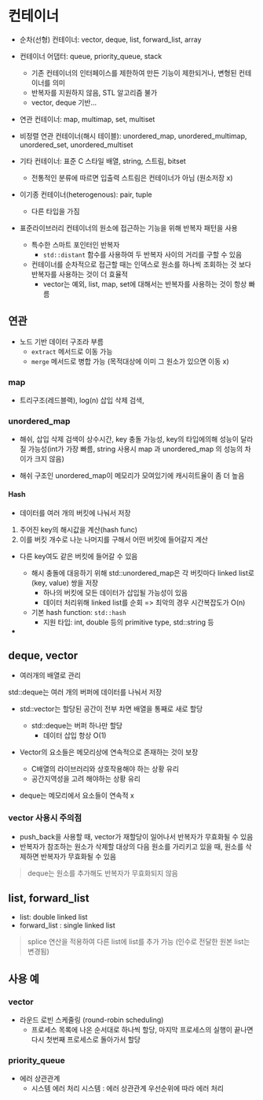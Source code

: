 # 컨테이너

- 순차(선형) 컨테이너: vector, deque, list, forward_list, array
- 컨테이너 어댑터: queue, priority_queue, stack
    - 기존 컨테이너의 인터페이스를 제한하여 만든 기능이 제한되거나, 변형된 컨테이너를 의미
    - 반복자를 지원하지 않음, STL 알고리즘 불가
    - vector, deque 기반... 

- 연관 컨테이너: map, multimap, set, multiset 
- 비정렬 연관 컨테이너(해시 테이블): unordered_map, unordered_multimap, unordered_set, unordered_multiset
- 기타 컨테이너: 표준 C 스타일 배열, string, 스트림, bitset
    - 전통적인 분류에 따르면 입출력 스트림은 컨테이너가 아님 (원소저장 x) 
    
- 이기종 컨테이너(heterogenous): pair, tuple
    - 다른 타입을 가짐


- 표준라이브러리 컨테이너의 원소에 접근하는 기능을 위해 반복자 패턴을 사용
    - 특수한 스마트 포인터인 반복자 
        - `std::distant` 함수를 사용하여 두 반복자 사이의 거리를 구할 수 있음
    - 컨테이너를 순차적으로 접근할 때는 인덱스로 원소를 하나씩 조회하는 것 보다 반복자를 사용하는 것이 더 효율적
        - vector는 예외, list, map, set에 대해서는 반복자를 사용하는 것이 항상 빠름

## 연관

- 노드 기반 데이터 구조라 부름 
    - `extract` 메서드로 이동 가능 
    - `merge` 메서드로 병합 가능 (목적대상에 이미 그 원소가 있으면 이동 x)

### map

- 트리구조(레드블랙), log(n) 삽입 삭제 검색,

### unordered_map


- 해쉬, 삽입 삭제 검색이 상수시간, key 충돌 가능성, key의 타입에의해 성능이 달라질 가능성(int가 가장 빠름, string 사용시 map 과 unordered_map 의 성능의 차이가 크지 않음)

- 해쉬 구조인 unordered_map이 메모리가 모여있기에 캐시히트율이 좀 더 높음 

#### Hash

- 데이터를 여러 개의 버킷에 나눠서 저장
1. 주어진 key의 해시값을 계산(hash func)
2. 이를 버킷 개수로 나눈 나머지를 구해서 어떤 버킷에 들어갈지 계산

- 다른 key여도 같은 버킷에 들어갈 수 있음
    -  해시 충돌에 대응하기 위해 std::unordered_map은 각 버킷마다 linked list로 (key, value) 쌍을 저장
        -  하나의 버킷에 모든 데이터가 삽입될 가능성이 있음
        -  데이터 처리위해 linked list를 순회 => 최악의 경우 시간복잡도가 O(n)
    - 기본 hash function: `std::hash`
        -  지원 타입: int, double 등의 primitive type, std::string 등
 
 

- 

## deque, vector

- 여러개의 배열로 관리

std::deque는 여러 개의 버퍼에 데이터를 나눠서 저장

-  std::vector는 할당된 공간이 전부 차면 배열을 통째로 새로 할당
    - std::deque는 버퍼 하나만 할당
        - 데이터 삽입 항상 O(1)

- Vector의 요소들은 메모리상에 연속적으로 존재하는 것이 보장
    - C배열의 라이브러리와 상호작용해야 하는 상황 유리
    - 공간지역성을 고려 해야하는 상황 유리
- deque는 메모리에서 요소들이 연속적 x 

### vector 사용시 주의점 

- push_back을 사용할 때, vector가 재할당이 일어나서 반복자가 무효화될 수 있음
- 반복자가 참조하는 원소가 삭제할 대상의 다음 원소를 가리키고 있을 때, 원소를 삭제하면 반복자가 무효화될 수 있음

> deque는 원소를 추가해도 반복자가 무효화되지 않음

## list, forward_list 

- list: double linked list 
- forward_list : single linked list

> splice 연산을 적용하여 다른 list에 list를 추가 가능 (인수로 전달한 원본 list는 변경됨)

## 사용 예

### vector 

- 라운드 로빈 스케줄링 (round-robin scheduling)
    - 프로세스 목록에 나온 순서대로 하나씩 할당, 마지막 프로세스의 실행이 끝나면 다시 첫번째 프로세스로 돌아가서 할당
    
### priority_queue

- 에러 상관관계 
    - 시스템 에러 처리 시스템 : 에러 상관관계 우선순위에 따라 에러 처리